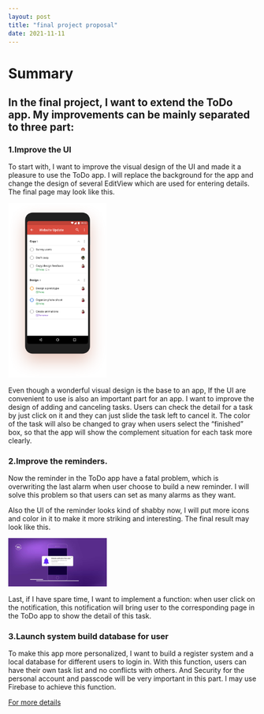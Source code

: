 ```yaml
---
layout: post
title: "final project proposal"
date: 2021-11-11
---
```



# Summary


## In the final project, I want to extend the ToDo app. My improvements can be mainly separated to three part:

### 1.Improve the UI 

To start with, I want to improve the visual design of the UI and made it a pleasure to use the ToDo app. I will replace the background for the app and change the design of several EditView which are used for entering details. The final page may look like this.

<img src="https://raw.githubusercontent.com/ColeFang/NeuCS5520_projects/ph-pages/images/design1.png" alt="drawing" width="200"/>

Even though a wonderful visual design is the base to an app, If the UI are convenient to use is also an important part for an app. I want to improve the design of adding and canceling tasks. Users can check the detail for a task by just click on it and they can just slide the task left to cancel it. The color of the task will also be changed to gray when users select the “finished” box, so that the app will show the complement situation for each task more clearly.

### 2.Improve the reminders.

Now the reminder in the ToDo app have a fatal problem, which is overwriting the last alarm when user choose to build a new reminder. I will solve this problem so that users can set as many alarms as they want. 

Also the UI of the reminder looks kind of shabby now, I will put more icons and color in it to make it more striking and interesting. The final result may look like this.

<img src="https://raw.githubusercontent.com/ColeFang/NeuCS5520_projects/ph-pages/images/design2.jpg" alt="drawing" width="200"/>

Last, if I have spare time, I want to implement a function: when user click on the notification, this notification will bring user to the corresponding page in the ToDo app to show the detail of this task.

### 3.Launch system build database for user

To make this app more personalized, I want to build a register system and a local database for different users to login in. With this function, users can have their own task list and no conflicts with others. And Security for the personal account and passcode will be very important in this part. I may use Firebase to achieve this function.

[For more details](https://github.com/ColeFang/cs5520projects/tree/main/TodoApp)
